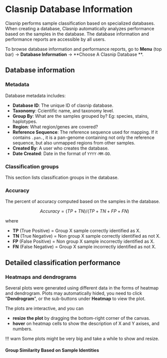 # Clasnip Database Information

Clasnip performs sample classification based on specialized databases. When creating a database, Clasnip automatically analyzes performance based on the samples in the database. The database information and performance reports are accessible by all users. 

To browse database information and performance reports, go to **Menu** (top bar) -> **Database Information** -> **Choose A Clasnip Database **.

## Database information

### Metadata

Database metadata includes:

- **Database ID**: The unique ID of clasnip database.
- **Taxonomy**: Ccientific name, and taxonomy level.
- **Group By**: What are the samples grouped by? Eg: species, stains, haplotypes.
- **Region**: What region/genes are covered?
- **Reference Sequence**: The reference sequence used for mapping. If it contains `.pan.`, it is a pan-genome containing not only the reference sequence, but also unmapped regions from other samples. 
- **Created By**: A user who creates the database.
- **Date Created**: Date in the format of `YYYY-MM-DD`.

### Classification groups

This section lists classification groups in the database.

### Accuracy

The percent of accuracy computed based on the samples in the database.

```math
Accuracy = (TP + TN) / (TP + TN + FP + FN)
```

where

- **TP** (True Positive) = Group X sample correctly identified as X.
- **TN** (True Negative) = Non group X sample correctly identified as not X.
- **FP** (False Positive) = Non group X sample incorrectly identified as X.
- **FN** (False Negative) = Group X sample incorrectly identified as not X.

## Detailed classification performance

### Heatmaps and dendrograms

Several plots were generated using different data in the forms of heatmap and dendrogram. Plots may automatically hided, you need to click "**Dendrogram**", or the sub-buttons under **Heatmap** to view the plot. 

The plots are interactive, and you can

- **resize the plot** by dragging the bottom-right corner of the canvas.
- **hover** on heatmap cells to show the description of X and Y axises, and numbers. 


!!! warn
    Some plots might be very big and take a while to show and resize.


#### Group Similarity Based on Sample Identities

